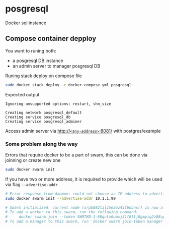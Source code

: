 # posgresql

Docker sql instance

## Compose container depploy

You want to runing both:
- a posgresql DB instance
- an admin server to manager posgresql DB


Runing stack deploy on compose file
```sh
sudo docker stack deploy -c docker-compose.yml posgresql
```

Expected output

```
Ignoring unsupported options: restart, shm_size

Creating network posgresql_default
Creating service posgresql_db
Creating service posgresql_adminer
```

Access admin server via [http://`<any-address>`:8081/](http://127.0.0.1:8081/) with postgres/example

### Some problem along the way

Errors that require docker to be a part of swarn, this can be done via joinning or create new one
```sh
sudo docker swarm init
```

If you have two or more address, it is required to provide which will be used via flag `--advertise-addr`
```sh
# Error response from daemon: could not choose an IP address to advertise since this system has multiple addresses on different interfaces (192.168.2.114 on ens33 and 10.1.1.99 on ens35) - specify one with --advertise-addr
sudo docker swarm init --advertise-addr 10.1.1.99

# Swarm initialized: current node (xrpb882lalz5e3wz4if6nbnsr) is now a manager.
# To add a worker to this swarm, run the following command:
#     docker swarm join --token SWMTKN-1-68qutx6umxj31f8ttj0gmyiq2z88upfp0iz99iuap0a76ngmbk-7yrl9r5xhp2rm6iut5uz1sbp8 10.1.1.99:2377
# To add a manager to this swarm, run 'docker swarm join-token manager' and follow the instructions.
```
